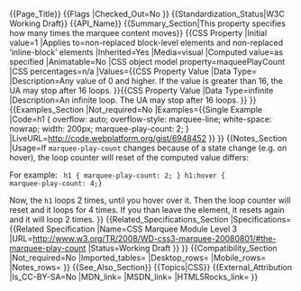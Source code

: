 {{Page_Title}}
{{Flags
|Checked_Out=No
}}
{{Standardization_Status|W3C Working Draft}}
{{API_Name}}
{{Summary_Section|This property specifies how many times the marquee content moves}}
{{CSS Property
|Initial value=1
|Applies to=non-replaced block-level elements and non-replaced ’inline-block’ elements
|Inherited=Yes
|Media=visual
|Computed value=as specified
|Animatable=No
|CSS object model property=maqueePlayCount
|CSS percentages=n/a
|Values={{CSS Property Value
|Data Type=<non-negative-integer>
|Description=Any value of 0 and higher. If the value is greater than 16, the UA may stop after 16 loops.
}}{{CSS Property Value
|Data Type=infinite
|Description=An infinite loop. The UA may stop after 16 loops.
}}
}}
{{Examples_Section
|Not_required=No
|Examples={{Single Example
|Code=h1 {
	overflow: auto; 
	overflow-style: marquee-line;
	white-space: nowrap;
	width: 200px;
	marquee-play-count: 2;
}
|LiveURL=http://code.webplatform.org/gist/6948452
}}
}}
{{Notes_Section
|Usage=If <code>marquee-play-count</code> changes because of a state change (e.g. on hover), the loop counter will reset of the computed value differs:

For example:
<code>
  h1 { marquee-play-count: 2; }
  h1:hover { marquee-play-count: 4;}
</code>

Now, the <code>h1</code> loops 2 times, until you hover over it. Then the loop counter will reset and it loops for 4 times. If you than leave the element, it resets again and it will loop 2 times.
}}
{{Related_Specifications_Section
|Specifications={{Related Specification
|Name=CSS Marquee Module Level 3
|URL=http://www.w3.org/TR/2008/WD-css3-marquee-20080801/#the-marquee-play-count
|Status=Working Draft
}}
}}
{{Compatibility_Section
|Not_required=No
|Imported_tables=
|Desktop_rows=
|Mobile_rows=
|Notes_rows=
}}
{{See_Also_Section}}
{{Topics|CSS}}
{{External_Attribution
|Is_CC-BY-SA=No
|MDN_link=
|MSDN_link=
|HTML5Rocks_link=
}}